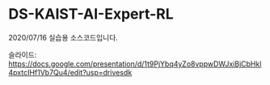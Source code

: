 # DS-KAIST-AI-Expert-RL

2020/07/16 실습용 소스코드입니다.

슬라이드: https://docs.google.com/presentation/d/1t9PjYbq4yZo8vppwDWJxiBjCbHkl4pxtcIHf1Vb7Qu4/edit?usp=drivesdk
